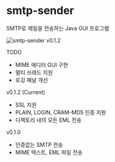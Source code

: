 smtp-sender
===========

SMTP로 메일을 전송하는 Java GUI 프로그램

![smtp-sender v0.1.2](http://www.inter6.com/_media/mail:smtp-sender_v0.1.2.png)

TODO
- MIME 에디터 GUI 구현
- 멀티 쓰레드 지원
- 로깅 패널 개선

v0.1.2 (Current)
- SSL 지원
- PLAIN, LOGIN, CRAM-MD5 인증 지원
- 디렉토리 내의 모든 EML 전송

v0.1.0
- 인증없는 SMTP 전송
- MIME 텍스트, EML 파일 전송
